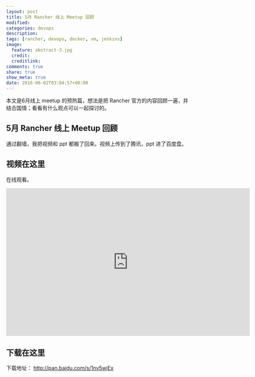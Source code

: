 ```yaml
---
layout: post
title: 5月 Rancher 线上 Meetup 回顾
modified:
categories: devops
description:
tags: [rancher, devops, docker, vm, jenkins]
image:
  feature: abstract-3.jpg
  credit:
  creditlink:
comments: true
share: true
show_meta: true
date: 2016-06-02T03:04:57+00:00
---
```

本文是6月线上 meetup 的预热篇，想法是把 Rancher 官方的内容回顾一遍，并结合国情；看看有什么观点可以一起探讨的。

## 5月 Rancher 线上 Meetup 回顾
通过翻墙，我把视频和 ppt 都搬了回来。视频上传到了腾讯，ppt 进了百度盘。

## 视频在这里
在线观看。
<p style="text-align: center"><iframe class="video_iframe" style="z-index:1;" src="http://v.qq.com/iframe/player.html?vid=h0304qdm5so&amp;width=660&amp;height=400&amp;auto=0" allowfullscreen="" frameborder="0" height="400" width="660"></iframe></p>


## 下载在这里
下载地址： http://pan.baidu.com/s/1nv5wjEx




